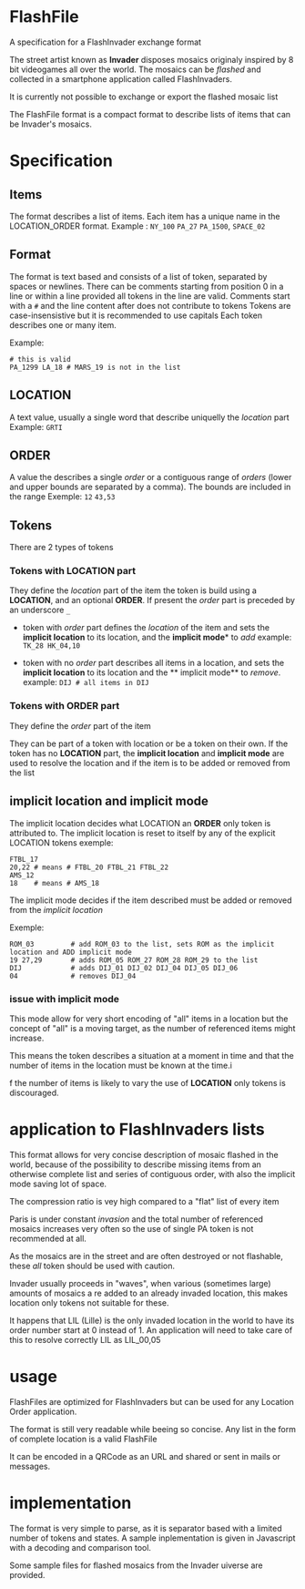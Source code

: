 # FlashFile
A specification for a FlashInvader exchange format


The street artist known as **Invader** disposes mosaics originaly inspired by 8 bit videogames all over the world.
The mosaics can be *flashed* and collected in a smartphone application called FlashInvaders.

It is currently not possible to exchange or export the flashed mosaic list

The FlashFile format is a compact format to describe lists of items that can be Invader's mosaics.



# Specification

## Items
The format describes a list of items.
Each item has a unique name in the LOCATION_ORDER format.
Example : ```NY_100``` ```PA_27``` ```PA_1500```, ```SPACE_02```


## Format 
The format is text based and consists of a list of token, separated by spaces or newlines.
There can be comments starting from position 0 in a line or within a line provided all tokens in the line are valid.
Comments start with a ```#```  and the line content after does not contribute to tokens 
Tokens are case-insensistive but it is recommended to use capitals
Each token describes one or many item.

Example:

```
# this is valid
PA_1299 LA_18 # MARS_19 is not in the list
```

## LOCATION
A text value, usually a single word that describe uniquelly the *location* part
Example: ```GRTI```

## ORDER
A value the describes a single *order* or a contiguous range of *orders* (lower and upper bounds are separated by a comma).
The bounds are included in the range
Exemple: ```12``` ```43,53```


## Tokens
There are 2 types of tokens

### Tokens with **LOCATION** part
They define the *location* part of the item
the token is build using a **LOCATION**, and an optional **ORDER**.
If present the *order* part is preceded by an underscore ```_```

  - token with *order* part
    defines the *location* of the item and sets the **implicit location** to its location, and the **implicit mode*** to *add*
example:
```TK_28 HK_04,10```

  - token with no *order* part
   describes all items in a location, and sets the **implicit location** to its location and the **
implicit mode** to *remove*.
example:
```DIJ # all items in DIJ``` 

### Tokens with **ORDER** part
They define the *order* part of the item

They can be part of a token with location or be a token on their own.
If the token has no **LOCATION** part, the **implicit location** and  **implicit mode** are used to resolve
the location and if the item is to be added or removed from the list

## implicit location and implicit mode
The implicit location decides what LOCATION an **ORDER** only token is attributed to.
The implicit location is reset to itself by any of the explicit LOCATION tokens 
exemple:
```
FTBL_17
20,22 # means # FTBL_20 FTBL_21 FTBL_22
AMS_12
18    # means # AMS_18
```

The implicit mode decides if the item described must be added or removed from the 
*implicit location*

Exemple:
```
ROM_03         # add ROM_03 to the list, sets ROM as the implicit location and ADD implicit mode
19 27,29       # adds ROM_05 ROM_27 ROM_28 ROM_29 to the list
DIJ            # adds DIJ_01 DIJ_02 DIJ_04 DIJ_05 DIJ_06
04             # removes DIJ_04
````

### issue with implicit mode
This mode allow for very short encoding of "all" items in a location but the concept of "all" 
is a moving target, as the number of referenced items might increase.

This means the token describes a situation at a moment in time and that the number of items in the location must be known at the time.i

f the number of items is likely to vary the use of **LOCATION** only tokens is discouraged.

# application to FlashInvaders lists


This format allows for very concise description of mosaic flashed in the world, because of the possibility
to describe missing items from an otherwise complete list and series of contiguous order, with also the implicit
mode saving lot of space.

The compression ratio is vey high compared to a "flat" list of every item

Paris is under constant *invasion* and the total number of referenced mosaics increases very often so the use of single PA token is not recommended at all.

As the mosaics are in the street and are often destroyed or not flashable, these *all* token should be used with caution.

Invader usually proceeds in "waves", when various (sometimes large) amounts of mosaics a
re added to an already invaded location, this makes location only tokens not suitable for these.

It happens that LIL (Lille) is the only invaded location in the world to have its order number start at 0 instead of 1.
An application will need to take care of this to resolve correctly LIL as LIL_00,05

#  usage

FlashFiles are optimized for FlashInvaders but can be used for any Location Order application.

The format is still very readable while beeing so concise.
Any list in the form of complete location is a valid FlashFile

It can be encoded in a QRCode as an URL and shared or sent in mails or messages.

# implementation

The format is very simple to parse, as it is separator based with a limited number of tokens and states.
A sample inplementation is given in Javascript with a decoding and comparison tool.

Some sample files for flashed mosaics from the Invader uiverse are provided.






